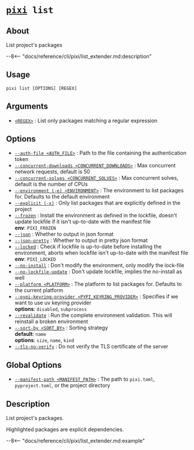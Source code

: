 # <code>[pixi](../pixi.md) list</code>

## About
List project's packages

--8<-- "docs/reference/cli/pixi/list_extender.md:description"

## Usage
```
pixi list [OPTIONS] [REGEX]
```

## Arguments
- <a id="arg-<REGEX>" href="#arg-<REGEX>">`<REGEX>`</a>
:  List only packages matching a regular expression

## Options
- <a id="arg---auth-file" href="#arg---auth-file">`--auth-file <AUTH_FILE>`</a>
:  Path to the file containing the authentication token
- <a id="arg---concurrent-downloads" href="#arg---concurrent-downloads">`--concurrent-downloads <CONCURRENT_DOWNLOADS>`</a>
:  Max concurrent network requests, default is 50
- <a id="arg---concurrent-solves" href="#arg---concurrent-solves">`--concurrent-solves <CONCURRENT_SOLVES>`</a>
:  Max concurrent solves, default is the number of CPUs
- <a id="arg---environment" href="#arg---environment">`--environment (-e) <ENVIRONMENT>`</a>
:  The environment to list packages for. Defaults to the default environment
- <a id="arg---explicit" href="#arg---explicit">`--explicit (-x)`</a>
:  Only list packages that are explicitly defined in the project
- <a id="arg---frozen" href="#arg---frozen">`--frozen`</a>
:  Install the environment as defined in the lockfile, doesn't update lockfile if it isn't up-to-date with the manifest file
<br>**env**: `PIXI_FROZEN`
- <a id="arg---json" href="#arg---json">`--json`</a>
:  Whether to output in json format
- <a id="arg---json-pretty" href="#arg---json-pretty">`--json-pretty`</a>
:  Whether to output in pretty json format
- <a id="arg---locked" href="#arg---locked">`--locked`</a>
:  Check if lockfile is up-to-date before installing the environment, aborts when lockfile isn't up-to-date with the manifest file
<br>**env**: `PIXI_LOCKED`
- <a id="arg---no-install" href="#arg---no-install">`--no-install`</a>
:  Don't modify the environment, only modify the lock-file
- <a id="arg---no-lockfile-update" href="#arg---no-lockfile-update">`--no-lockfile-update`</a>
:  Don't update lockfile, implies the no-install as well
- <a id="arg---platform" href="#arg---platform">`--platform <PLATFORM>`</a>
:  The platform to list packages for. Defaults to the current platform
- <a id="arg---pypi-keyring-provider" href="#arg---pypi-keyring-provider">`--pypi-keyring-provider <PYPI_KEYRING_PROVIDER>`</a>
:  Specifies if we want to use uv keyring provider
<br>**options**: `disabled`, `subprocess`
- <a id="arg---revalidate" href="#arg---revalidate">`--revalidate`</a>
:  Run the complete environment validation. This will reinstall a broken environment
- <a id="arg---sort-by" href="#arg---sort-by">`--sort-by <SORT_BY>`</a>
:  Sorting strategy
<br>**default**: `name`
<br>**options**: `size`, `name`, `kind`
- <a id="arg---tls-no-verify" href="#arg---tls-no-verify">`--tls-no-verify`</a>
:  Do not verify the TLS certificate of the server

## Global Options
- <a id="arg---manifest-path" href="#arg---manifest-path">`--manifest-path <MANIFEST_PATH>`</a>
:  The path to `pixi.toml`, `pyproject.toml`, or the project directory

## Description
List project's packages.

Highlighted packages are explicit dependencies.


--8<-- "docs/reference/cli/pixi/list_extender.md:example"
